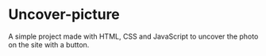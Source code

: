 # Uncover-picture
A simple project made with HTML, CSS and JavaScript to uncover the photo on the site with a button.
